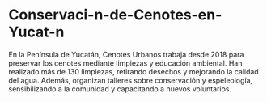 # Conservaci-n-de-Cenotes-en-Yucat-n
En la Península de Yucatán, Cenotes Urbanos trabaja desde 2018 para preservar los cenotes mediante limpiezas y educación ambiental. Han realizado más de 130 limpiezas, retirando desechos y mejorando la calidad del agua. Además, organizan talleres sobre conservación y espeleología, sensibilizando a la comunidad y capacitando a nuevos voluntarios. 
